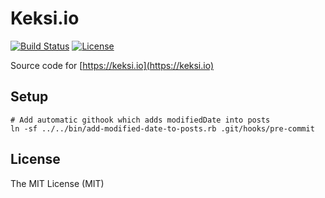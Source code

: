 # Keksi.io
[![Build Status](https://travis-ci.org/KeksiLabs/keksi.io.svg?branch=master)](https://travis-ci.org/KeksiLabs/keksi.io) [![License](http://img.shields.io/:license-mit-blue.svg)](http://doge.mit-license.org)

Source code for [https://keksi.io](https://keksi.io)

## Setup
```
# Add automatic githook which adds modifiedDate into posts
ln -sf ../../bin/add-modified-date-to-posts.rb .git/hooks/pre-commit
```

## License
The MIT License (MIT)
